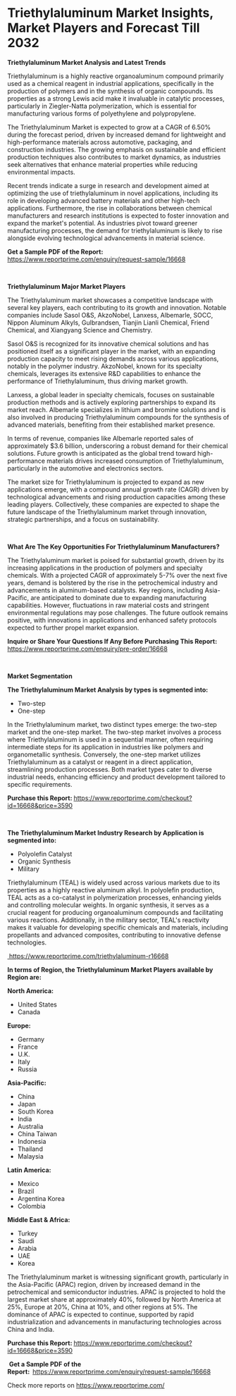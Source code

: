 <p><h1>Triethylaluminum Market Insights, Market Players and Forecast Till 2032</h1></p><p><strong>Triethylaluminum Market Analysis and Latest Trends</strong></p>
<p><p>Triethylaluminum is a highly reactive organoaluminum compound primarily used as a chemical reagent in industrial applications, specifically in the production of polymers and in the synthesis of organic compounds. Its properties as a strong Lewis acid make it invaluable in catalytic processes, particularly in Ziegler-Natta polymerization, which is essential for manufacturing various forms of polyethylene and polypropylene.</p><p>The Triethylaluminum Market is expected to grow at a CAGR of 6.50% during the forecast period, driven by increased demand for lightweight and high-performance materials across automotive, packaging, and construction industries. The growing emphasis on sustainable and efficient production techniques also contributes to market dynamics, as industries seek alternatives that enhance material properties while reducing environmental impacts. </p><p>Recent trends indicate a surge in research and development aimed at optimizing the use of triethylaluminum in novel applications, including its role in developing advanced battery materials and other high-tech applications. Furthermore, the rise in collaborations between chemical manufacturers and research institutions is expected to foster innovation and expand the market's potential. As industries pivot toward greener manufacturing processes, the demand for triethylaluminum is likely to rise alongside evolving technological advancements in material science.</p></p>
<p><strong>Get a Sample PDF of the Report:&nbsp;</strong> <a href="https://www.reportprime.com/enquiry/request-sample/16668?utm_campaign=1932&utm_medium=2&utm_source=Github&utm_content=ia&utm_term=18032025&utm_id=triethylaluminum">https://www.reportprime.com/enquiry/request-sample/16668</a></p>
<p>&nbsp;</p>
<p><strong>Triethylaluminum Major Market Players</strong></p>
<p><p>The Triethylaluminum market showcases a competitive landscape with several key players, each contributing to its growth and innovation. Notable companies include Sasol O&S, AkzoNobel, Lanxess, Albemarle, SOCC, Nippon Aluminum Alkyls, Gulbrandsen, Tianjin Lianli Chemical, Friend Chemical, and Xiangyang Science and Chemistry.</p><p>Sasol O&S is recognized for its innovative chemical solutions and has positioned itself as a significant player in the market, with an expanding production capacity to meet rising demands across various applications, notably in the polymer industry. AkzoNobel, known for its specialty chemicals, leverages its extensive R&D capabilities to enhance the performance of Triethylaluminum, thus driving market growth.</p><p>Lanxess, a global leader in specialty chemicals, focuses on sustainable production methods and is actively exploring partnerships to expand its market reach. Albemarle specializes in lithium and bromine solutions and is also involved in producing Triethylaluminum compounds for the synthesis of advanced materials, benefiting from their established market presence.</p><p>In terms of revenue, companies like Albemarle reported sales of approximately $3.6 billion, underscoring a robust demand for their chemical solutions. Future growth is anticipated as the global trend toward high-performance materials drives increased consumption of Triethylaluminum, particularly in the automotive and electronics sectors.</p><p>The market size for Triethylaluminum is projected to expand as new applications emerge, with a compound annual growth rate (CAGR) driven by technological advancements and rising production capacities among these leading players. Collectively, these companies are expected to shape the future landscape of the Triethylaluminum market through innovation, strategic partnerships, and a focus on sustainability.</p></p>
<p>&nbsp;</p>
<p><strong>What Are The Key Opportunities For Triethylaluminum Manufacturers?</strong></p>
<p><p>The Triethylaluminum market is poised for substantial growth, driven by its increasing applications in the production of polymers and specialty chemicals. With a projected CAGR of approximately 5-7% over the next five years, demand is bolstered by the rise in the petrochemical industry and advancements in aluminum-based catalysts. Key regions, including Asia-Pacific, are anticipated to dominate due to expanding manufacturing capabilities. However, fluctuations in raw material costs and stringent environmental regulations may pose challenges. The future outlook remains positive, with innovations in applications and enhanced safety protocols expected to further propel market expansion.</p></p>
<p><strong>Inquire or Share Your Questions If Any Before Purchasing This Report:</strong> <a href="https://www.reportprime.com/enquiry/pre-order/16668?utm_campaign=1932&utm_medium=2&utm_source=Github&utm_content=ia&utm_term=18032025&utm_id=triethylaluminum">https://www.reportprime.com/enquiry/pre-order/16668</a></p>
<p>&nbsp;</p>
<p><strong>Market Segmentation</strong></p>
<p><strong>The Triethylaluminum Market Analysis by types is segmented into:</strong></p>
<p><ul><li>Two-step</li><li>One-step</li></ul></p>
<p><p>In the Triethylaluminum market, two distinct types emerge: the two-step market and the one-step market. The two-step market involves a process where Triethylaluminum is used in a sequential manner, often requiring intermediate steps for its application in industries like polymers and organometallic synthesis. Conversely, the one-step market utilizes Triethylaluminum as a catalyst or reagent in a direct application, streamlining production processes. Both market types cater to diverse industrial needs, enhancing efficiency and product development tailored to specific requirements.</p></p>
<p><strong>Purchase this Report:&nbsp;</strong><a href="https://www.reportprime.com/checkout?id=16668&price=3590&utm_campaign=1932&utm_medium=2&utm_source=Github&utm_content=ia&utm_term=18032025&utm_id=triethylaluminum">https://www.reportprime.com/checkout?id=16668&price=3590</a></p>
<p>&nbsp;</p>
<p><strong>The Triethylaluminum Market Industry Research by Application is segmented into:</strong></p>
<p><ul><li>Polyolefin Catalyst</li><li>Organic Synthesis</li><li>Military</li></ul></p>
<p><p>Triethylaluminum (TEAL) is widely used across various markets due to its properties as a highly reactive aluminum alkyl. In polyolefin production, TEAL acts as a co-catalyst in polymerization processes, enhancing yields and controlling molecular weights. In organic synthesis, it serves as a crucial reagent for producing organoaluminum compounds and facilitating various reactions. Additionally, in the military sector, TEAL's reactivity makes it valuable for developing specific chemicals and materials, including propellants and advanced composites, contributing to innovative defense technologies.</p></p>
<p><a href="https://www.reportprime.com/triethylaluminum-r16668?utm_campaign=1932&utm_medium=2&utm_source=Github&utm_content=ia&utm_term=18032025&utm_id=triethylaluminum">&nbsp;https://www.reportprime.com/triethylaluminum-r16668</a></p>
<p><strong>In terms of Region, the Triethylaluminum Market Players available by Region are:</strong></p>
<p>
    <p> <strong> North America: </strong>
        <ul>
            <li>United States</li>
            <li>Canada</li>
        </ul>
        </p> 
    <p> <strong> Europe: </strong>
        <ul>
            <li>Germany</li>
            <li>France</li>
            <li>U.K.</li>
            <li>Italy</li>
            <li>Russia</li>
        </ul>
        </p> 
    <p> <strong> Asia-Pacific: </strong>
        <ul>
            <li>China</li>
            <li>Japan</li>
            <li>South Korea</li>
            <li>India</li>
            <li>Australia</li>
            <li>China Taiwan</li>
            <li>Indonesia</li>
            <li>Thailand</li>
            <li>Malaysia</li>
        </ul>
        </p> 
    <p> <strong> Latin America: </strong>
        <ul>
            <li>Mexico</li>
            <li>Brazil</li>
            <li>Argentina Korea</li>
            <li>Colombia</li>
        </ul>
        </p> 
    <p> <strong> Middle East & Africa: </strong>
        <ul>
            <li>Turkey</li>
            <li>Saudi</li>
            <li>Arabia</li>
            <li>UAE</li>
            <li>Korea</li>
        </ul>
    </p>
    </p>
<p><p>The Triethylaluminum market is witnessing significant growth, particularly in the Asia-Pacific (APAC) region, driven by increased demand in the petrochemical and semiconductor industries. APAC is projected to hold the largest market share at approximately 40%, followed by North America at 25%, Europe at 20%, China at 10%, and other regions at 5%. The dominance of APAC is expected to continue, supported by rapid industrialization and advancements in manufacturing technologies across China and India.</p></p>
<p><strong>Purchase this Report: </strong><a href="https://www.reportprime.com/checkout?id=16668&price=3590&utm_campaign=1932&utm_medium=2&utm_source=Github&utm_content=ia&utm_term=18032025&utm_id=triethylaluminum">https://www.reportprime.com/checkout?id=16668&price=3590</a></p>
<p>&nbsp;<strong>Get a Sample PDF of the Report:&nbsp;&nbsp;</strong><a href="https://www.reportprime.com/enquiry/request-sample/16668?utm_campaign=1932&utm_medium=2&utm_source=Github&utm_content=ia&utm_term=18032025&utm_id=triethylaluminum">https://www.reportprime.com/enquiry/request-sample/16668</a></p>
<p><strong></strong></p>
<p>Check more reports on <a href="https://www.reportprime.com/?utm_campaign=1932&utm_medium=2&utm_source=Github&utm_content=ia&utm_term=18032025&utm_id=triethylaluminum">https://www.reportprime.com/</a></p>